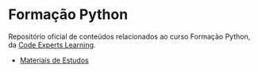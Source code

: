 # Formação Python
Repositório oficial de conteúdos relacionados ao curso Formação Python, da [Code Experts Learning](https://codeexpertslearning.com.br).

* [Materiais de Estudos](/materiais_estudos/materiais.md)
